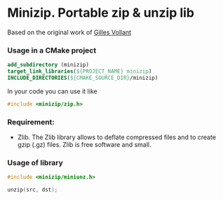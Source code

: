 # Minizip. Portable zip & unzip lib 

Based on the original work of [Gilles Vollant](http://www.winimage.com/zLibDll/minizip.html)

### Usage in a CMake project

```cmake
add_subdirectory (minizip)
target_link_libraries(${PROJECT_NAME} minizip)
INCLUDE_DIRECTORIES(${CMAKE_SOURCE_DIR}/minizip)
```

In your code you can use it like

```c
#include <minizip/zip.h>
```

### Requirement:

* Zlib. The Zlib library allows to deflate compressed files and to create gzip (.gz) files. Zlib is free software and small.

### Usage of library

```c
#include <minizip/miniunz.h>

unzip(src, dst);
```
